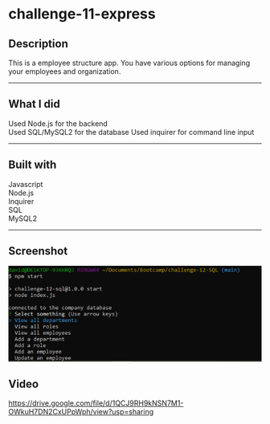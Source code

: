 # challenge-11-express


## Description

This is a employee structure app. You have various options for managing your employees and organization.

---

## What I did

Used Node.js for the backend  
Used SQL/MySQL2 for the database
Used inquirer for command line input

---

## Built with

Javascript  
Node.js  
Inquirer  
SQL  
MySQL2

---

## Screenshot

![FrontPage](https://github.com/davidtait1996/challenge-12-SQL/blob/main/frontpage.PNG?raw=true)

## Video

https://drive.google.com/file/d/1QCJ9RH9kNSN7M1-OWkuH7DN2CxUPpWph/view?usp=sharing